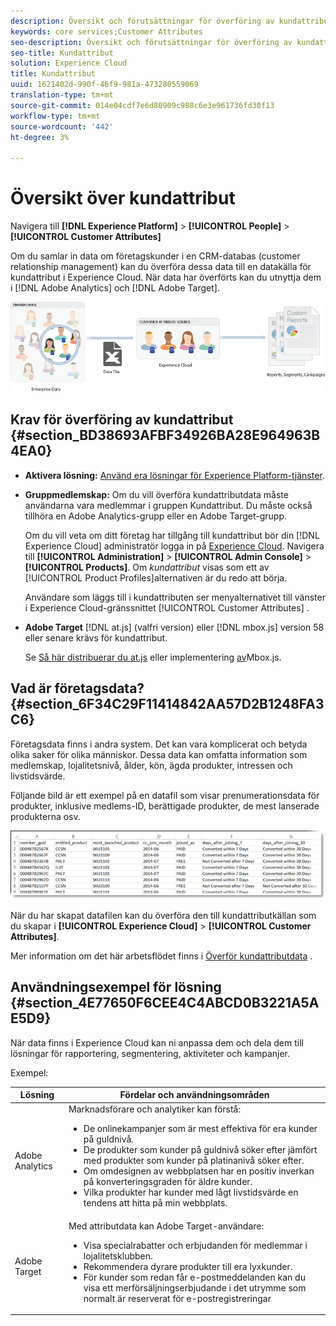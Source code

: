 ```yaml
---
description: Översikt och förutsättningar för överföring av kundattribut till Experience Cloud.
keywords: core services;Customer Attributes
seo-description: Översikt och förutsättningar för överföring av kundattribut till Experience Cloud.
seo-title: Kundattribut
solution: Experience Cloud
title: Kundattribut
uuid: 1621402d-990f-46f9-981a-473280559069
translation-type: tm+mt
source-git-commit: 014e04cdf7e6d80909c988c6e3e961736fd30f13
workflow-type: tm+mt
source-wordcount: '442'
ht-degree: 3%

---
```



# Översikt över kundattribut

Navigera till **[!DNL Experience Platform]** > **[!UICONTROL People]** > **[!UICONTROL Customer Attributes]**

Om du samlar in data om företagskunder i en CRM-databas (customer relationship management) kan du överföra dessa data till en datakälla för kundattribut i Experience Cloud. När data har överförts kan du utnyttja dem i [!DNL Adobe Analytics] och [!DNL Adobe Target].

![](assets/custom_reports.png)

## Krav för överföring av kundattribut {#section_BD38693AFBF34926BA28E964963B4EA0}

* **Aktivera lösning:** [Använd era lösningar för Experience Platform-tjänster](../core-services/core-services.md#concept_07ED1D5C64234E77976E6D572E78FB9C).

* **Gruppmedlemskap:** Om du vill överföra kundattributdata måste användarna vara medlemmar i gruppen [](../admin-getting-started/admin-getting-started.md#task_3295A85536BF48899A1AB40D207E77E9)Kundattribut. Du måste också tillhöra en Adobe Analytics-grupp eller en Adobe Target-grupp.

   Om du vill veta om ditt företag har tillgång till kundattribut bör din [!DNL Experience Cloud] administratör logga in på [Experience Cloud](https://experience.adobe.com). Navigera till **[!UICONTROL Administration]** > **[!UICONTROL Admin Console]** > **[!UICONTROL Products]**. Om *kundattribut* visas som ett av [!UICONTROL Product Profiles]alternativen är du redo att börja.

   Användare som läggs till i kundattributen ser menyalternativet till vänster i Experience Cloud-gränssnittet [!UICONTROL Customer Attributes] .

* **Adobe Target** [!DNL at.js] (valfri version) eller [!DNL mbox.js] version 58 eller senare krävs för kundattribut.

   Se [Så här distribuerar du at.js](https://docs.adobe.com/content/help/en/target/using/implement-target/client-side/deploy-at-js/how-to-deployatjs.html) eller implementering [av](https://docs.adobe.com/content/help/en/target/using/implement-target/client-side/mbox-implement/mbox-download.html)Mbox.js.

## Vad är företagsdata? {#section_6F34C29F11414842AA57D2B1248FA3C6}

Företagsdata finns i andra system. Det kan vara komplicerat och betyda olika saker för olika människor. Dessa data kan omfatta information som medlemskap, lojalitetsnivå, ålder, kön, ägda produkter, intressen och livstidsvärde.

Följande bild är ett exempel på en datafil som visar prenumerationsdata för produkter, inklusive medlems-ID, berättigade produkter, de mest lanserade produkterna osv.

![](assets/01_crs_usecase.png)

När du har skapat datafilen kan du överföra den till kundattributkällan som du skapar i **[!UICONTROL Experience Cloud]** > **[!UICONTROL Customer Attributes]**.

Mer information om det här arbetsflödet finns i [Överför kundattributdata](../attributes/t-crs-usecase.md#task_BCC327B2A0EF4A1BBB2934013AB92B78) .

## Användningsexempel för lösning {#section_4E77650F6CEE4C4ABCD0B3221A5AE5D9}

När data finns i Experience Cloud kan ni anpassa dem och dela dem till lösningar för rapportering, segmentering, aktiviteter och kampanjer.

Exempel:

| Lösning | Fördelar och användningsområden |
|--- |--- |
| Adobe Analytics | Marknadsförare och analytiker kan förstå:<ul><li>De onlinekampanjer som är mest effektiva för era kunder på guldnivå.</li><li>De produkter som kunder på guldnivå söker efter jämfört med produkter som kunder på platinanivå söker efter.</li><li>Om omdesignen av webbplatsen har en positiv inverkan på konverteringsgraden för äldre kunder.</li><li>Vilka produkter har kunder med lågt livstidsvärde en tendens att hitta på min webbplats.</li></ul> |
| Adobe Target | Med attributdata kan Adobe Target-användare:<ul><li>Visa specialrabatter och erbjudanden för medlemmar i lojalitetsklubben.</li><li>Rekommendera dyrare produkter till era lyxkunder.</li><li>För kunder som redan får e-postmeddelanden kan du visa ett merförsäljningserbjudande i det utrymme som normalt är reserverat för e-postregistreringar</li></ul> |
